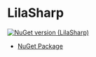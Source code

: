 # LilaSharp
[![NuGet version (LilaSharp)](https://img.shields.io/nuget/v/LilaSharp.svg?style=flat-square)](https://www.nuget.org/packages/LilaSharp/)

- [NuGet Package](https://www.nuget.org/packages/LilaSharp)

